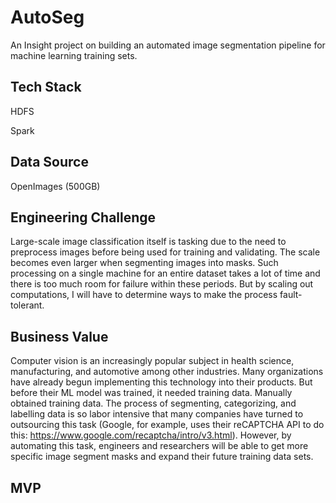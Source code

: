 # AutoSeg
An Insight project on building an automated image segmentation pipeline for machine learning training sets.

## Tech Stack

HDFS

Spark

## Data Source

OpenImages (500GB)

## Engineering Challenge

Large-scale image classification itself is tasking due to the need to preprocess images before being used for training and validating. The scale becomes even larger when segmenting images into masks. Such processing on a single machine for an entire dataset takes a lot of time and there is too much room for failure within these periods. But by scaling out computations, I will have to determine ways to make the process fault-tolerant.

## Business Value

Computer vision is an increasingly popular subject in health science, manufacturing, and automotive among other industries. Many organizations have already begun implementing this technology into their products. But before their ML model was trained, it needed training data. Manually obtained training data. The process of segmenting, categorizing, and labelling data is so labor intensive that many companies have turned to outsourcing this task (Google, for example, uses their reCAPTCHA API to do this: https://www.google.com/recaptcha/intro/v3.html). However, by automating this task, engineers and researchers will be able to get more specific image segment masks and expand their future training data sets.

## MVP

